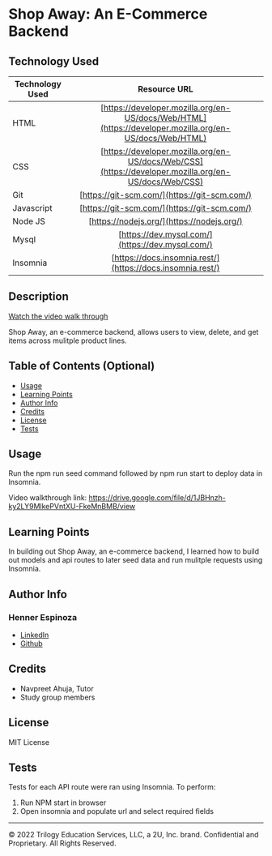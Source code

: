 # Shop Away: An E-Commerce Backend

## Technology Used 

| Technology Used         | Resource URL           | 
| ------------- |:-------------:| 
| HTML    | [https://developer.mozilla.org/en-US/docs/Web/HTML](https://developer.mozilla.org/en-US/docs/Web/HTML) | 
| CSS     | [https://developer.mozilla.org/en-US/docs/Web/CSS](https://developer.mozilla.org/en-US/docs/Web/CSS)      |   
| Git | [https://git-scm.com/](https://git-scm.com/)     |    
| Javascript | [https://git-scm.com/](https://git-scm.com/)     |    
| Node JS | [https://nodejs.org/](https://nodejs.org/)     |    
| Mysql | [https://dev.mysql.com/](https://dev.mysql.com/)     |    
| Insomnia | [https://docs.insomnia.rest/](https://docs.insomnia.rest/)     |    


## Description 

[Watch the video walk through](https://drive.google.com/file/d/1JBHnzh-ky2LY9MlkePVntXU-FkeMnBMB/view)

Shop Away, an e-commerce backend, allows users to view, delete, and get items across mulitple product lines. 

## Table of Contents (Optional)

* [Usage](#usage)
* [Learning Points](#learning-points)
* [Author Info](#author-info)
* [Credits](#credits)
* [License](#license)
* [Tests](#tests)

## Usage 

Run the npm run seed command followed by npm run start to deploy data in Insomnia.  

Video walkthrough link: https://drive.google.com/file/d/1JBHnzh-ky2LY9MlkePVntXU-FkeMnBMB/view

## Learning Points 

In building out Shop Away, an e-commerce backend, I learned how to build out models and api routes to later seed data and run mulitple requests using Insomnia. 

## Author Info

### Henner Espinoza

* [LinkedIn](https://www.linkedin.com/in/hennerespinoza/)
* [Github](https://github.com/justhenner)

## Credits

* Navpreet Ahuja, Tutor
* Study group members 

## License

MIT License

## Tests

Tests for each API route were ran using Insomnia. To perform: 
1. Run NPM start in browser
2. Open insomnia and populate url and select required fields

---

© 2022 Trilogy Education Services, LLC, a 2U, Inc. brand. Confidential and Proprietary. All Rights Reserved.